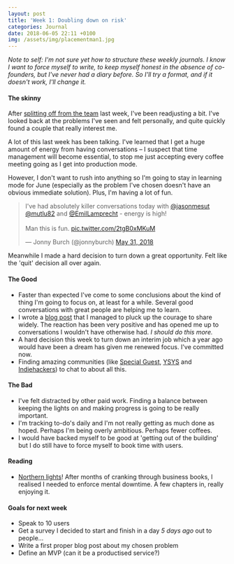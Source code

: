 ```yaml
---
layout: post
title: 'Week 1: Doubling down on risk'
categories: Journal
date: 2018-06-05 22:11 +0100
img: /assets/img/placementman1.jpg
---
```


_Note to self: I'm not sure yet how to structure these weekly journals. I know I want to force myself to write, to keep myself honest in the absence of co-founders, but I've never had a diary before. So I'll try a format, and if it doesn't work, I'll change it._

#### The skinny
After [splitting off from the team](https://jonnyburch.com/my-journey-so-far) last week, I've been readjusting a bit. I've looked back at the problems I've seen and felt personally, and quite quickly found a couple that really interest me.

A lot of this last week has been talking. I've learned that I get a huge amount of energy from having conversations – I suspect that time management will become essential, to stop me just accepting every coffee meeting going as I get into production mode.

However, I don't want to rush into anything so I'm going to stay in learning mode for June (especially as the problem I've chosen doesn't have an obvious immediate solution). Plus, I'm having a lot of fun.

<blockquote class="twitter-tweet" data-lang="en"><p lang="en" dir="ltr">I&#39;ve had absolutely killer conversations today with <a href="https://twitter.com/jasonmesut?ref_src=twsrc%5Etfw">@jasonmesut</a> <a href="https://twitter.com/mutlu82?ref_src=twsrc%5Etfw">@mutlu82</a> and <a href="https://twitter.com/EmilLamprecht?ref_src=twsrc%5Etfw">@EmilLamprecht</a> - energy is high!<br><br>Man this is fun. <a href="https://t.co/2tgB0xMKuM">pic.twitter.com/2tgB0xMKuM</a></p>&mdash; Jonny Burch (@jonnyburch) <a href="https://twitter.com/jonnyburch/status/1002287740791255040?ref_src=twsrc%5Etfw">May 31, 2018</a></blockquote>
<script async src="https://platform.twitter.com/widgets.js" charset="utf-8"></script>

Meanwhile I made a hard decision to turn down a great opportunity. Felt like the 'quit' decision all over again.


#### The Good
* Faster than expected I've come to some conclusions about the kind of thing I'm going to focus on, at least for a while. Several good conversations with great people are helping me to learn.
* I wrote a [blog post](https://jonnyburch.com/my-journey-so-far) that I managed to pluck up the courage to share widely. The reaction has been very positive and has opened me up to conversations I wouldn't have otherwise had. _I should do this more._
* A hard decision this week to turn down an interim job which a year ago would have been a dream has given me renewed focus. I've committed now.
* Finding amazing communities (like [Special Guest](https://twitter.com/jonnyburch/status/999182762572738560), [YSYS](https://medium.com/ysys) and [Indiehackers](https://www.indiehackers.com/forum/ask-ih-trying-hard-not-to-choose-the-safe-option-fece0613b8)) to chat to about all this.

#### The Bad
* I've felt distracted by other paid work. Finding a balance between keeping the lights on and making progress is going to be really important.
* I'm tracking to-do's daily and I'm not really getting as much done as hoped. Perhaps I'm being overly ambitious. Perhaps fewer coffees.
* I would have backed myself to be good at 'getting out of the building' but I do still have to force myself to book time with users.

#### Reading
* [Northern lights](https://www.amazon.co.uk/Northern-Lights-His-Dark-Materials/dp/1407130226)! After months of cranking through business books, I realised I needed to enforce mental downtime. A few chapters in, really enjoying it.

#### Goals for next week
* Speak to 10 users
* Get a survey I decided to start and finish in a day _5 days ago_ out to people...
* Write a first proper blog post about my chosen problem
* Define an MVP (can it be a productised service?)

